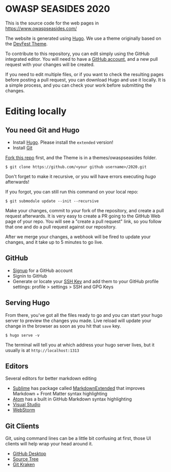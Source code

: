 # OWASP SEASIDES 2020

This is the source code for the web pages in https://www.owaspseasides.com/

The website is generated using [Hugo](https://gohugo.io). We use a theme originally based on the [DevFest Theme](https://themes.gohugo.io/devfest-theme-hugo/).

To contribute to this repository, you can edit simply using the GitHub integrated editor. You will need to have a [GitHub account](#github), and a new pull request with your changes will be created.

If you need to edit multiple files, or if you want to check the resulting pages before posting a pull request, you can download Hugo and use it locally. It is a simple process, and you can check your work before submitting the changes.

# Editing locally

## You need Git and Hugo

* Install [Hugo](https://gohugo.io/getting-started/installing/). Please install the `extended` version!
* Install [Git](https://git-scm.com/book/en/v2/Getting-Started-Installing-Git)

[Fork this repo](https://github.com/owaspseasides/2020) first, and the Theme is in a themes/owaspseasides folder.

```
$ git clone https://github.com/<your github username>/2020.git
```

Don't forget to make it recursive, or you will have errors executing _hugo_ afterwards!

If you forgot, you can still run this command on your local repo:
```
$ git submodule update --init --recursive
```

Make your changes, commit to *your* fork of the repository, and create a pull request afterwards. It is very easy to create a PR going to the GitHub Web page of your repo. You will see a "create a pull request" link, so you follow that one and do a pull request against our repository.

After we merge your changes, a webhook will be fired to update your changes, and it take up to 5 minutes to go live.

## GitHub
* [Signup](https://github.com/) for a GitHub account
* Signin to GitHub
* Generate or locate your [SSH Key](https://help.github.com/articles/adding-a-new-ssh-key-to-your-github-account/) and add them to your GitHub profile settings:
	profile > settings > SSH and GPG Keys

## Serving Hugo
From there, you've got all the files ready to go and you can start your hugo server to preview the changes you made. Live reload will update your change in the browser as soon as you hit that `save` key.

```
$ hugo serve -v
```

The terminal will tell you at which address your hugo server lives, but it usually is at `http://localhost:1313`

## Editors
Several editors for better markdown editing
* [Sublime](https://www.sublimetext.com/3) has package called [MarkdownExtended](https://github.com/jonschlinkert/sublime-markdown-extended) that improves Markdown + Front Matter syntax highlighting
* [Atom](https://atom.io/) has a built in GitHub Markdown syntax highlighting
* [Visual Studio](https://www.visualstudio.com)
* [WebStorm](https://www.jetbrains.com/webstorm/)

## Git Clients
Git, using command lines can be a little bit confusing at first, those UI clients will help wrap your head around it.
* [GitHub Desktop](https://desktop.github.com/)
* [Source Tree](https://www.sourcetreeapp.com/)
* [Git Kraken](https://www.gitkraken.com/)
